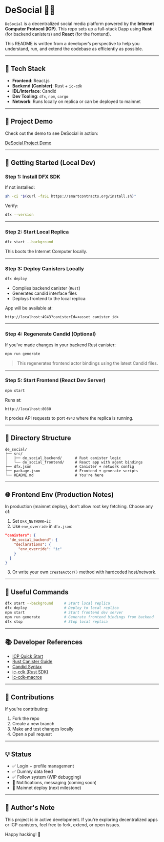 # DeSocial 🧑‍💻

`DeSocial` is a decentralized social media platform powered by the **Internet Computer Protocol (ICP)**. This repo sets up a full-stack Dapp using **Rust** (for backend canisters) and **React** (for the frontend).

This README is written from a developer’s perspective to help you understand, run, and extend the codebase as efficiently as possible.

---

## 🧱 Tech Stack

- **Frontend**: React.js
- **Backend (Canister)**: Rust + `ic-cdk`
- **IDL/Interface**: Candid
- **Dev Tooling**: `dfx`, `npm`, `cargo`
- **Network**: Runs locally on replica or can be deployed to mainnet

---

## 🎥 Project Demo

Check out the demo to see DeSocial in action:

[DeSocial Project Demo](https://youtu.be/ESqycgZwEE0)

---
## 🚀 Getting Started (Local Dev)

### Step 1: Install DFX SDK

If not installed:

```bash
sh -ci "$(curl -fsSL https://smartcontracts.org/install.sh)"
```

Verify:

```bash
dfx --version
```

---

### Step 2: Start Local Replica

```bash
dfx start --background
```

This boots the Internet Computer locally.

---

### Step 3: Deploy Canisters Locally

```bash
dfx deploy
```

- Compiles backend canister (`Rust`)
- Generates candid interface files
- Deploys frontend to the local replica

App will be available at:

```
http://localhost:4943?canisterId=<asset_canister_id>
```

---

### Step 4: Regenerate Candid (Optional)

If you’ve made changes in your backend Rust canister:

```bash
npm run generate
```

> This regenerates frontend actor bindings using the latest Candid files.

---

### Step 5: Start Frontend (React Dev Server)

```bash
npm start
```

Runs at:

```
http://localhost:8080
```

It proxies API requests to port `4943` where the replica is running.

---

## 📁 Directory Structure

```
de_social/
├── src/
│   ├── de_social_backend/      # Rust canister logic
│   └── de_social_frontend/     # React app with agent bindings
├── dfx.json                    # Canister + network config
├── package.json                # Frontend + generate scripts
└── README.md                   # You're here
```

---

## 🌐 Frontend Env (Production Notes)

In production (mainnet deploy), don’t allow root key fetching. Choose any of:

1. Set `DFX_NETWORK=ic`
2. Use `env_override` in `dfx.json`:

```json
"canisters": {
  "de_social_backend": {
    "declarations": {
      "env_override": "ic"
    }
  }
}
```

3. Or write your own `createActor()` method with hardcoded host/network.

---

## 🧪 Useful Commands

```bash
dfx start --background     # Start local replica
dfx deploy                 # Deploy to local replica
npm start                  # Start frontend dev server
npm run generate           # Generate frontend bindings from backend
dfx stop                   # Stop local replica
```

---

## 📚 Developer References

- [ICP Quick Start](https://internetcomputer.org/docs/current/developer-docs/setup/deploy-locally)
- [Rust Canister Guide](https://internetcomputer.org/docs/current/developer-docs/backend/rust/)
- [Candid Syntax](https://internetcomputer.org/docs/current/developer-docs/backend/candid/)
- [ic-cdk (Rust SDK)](https://docs.rs/ic-cdk)
- [ic-cdk-macros](https://docs.rs/ic-cdk-macros)

---

## 🤝 Contributions

If you're contributing:

1. Fork the repo
2. Create a new branch
3. Make and test changes locally
4. Open a pull request

---

## 💡 Status

- ✅ Login + profile management
- ✅ Dummy data feed
- ✅ Follow system (WIP debugging)
- 🔲 Notifications, messaging (coming soon)
- 🔲 Mainnet deploy (next milestone)

---

## 🙌 Author's Note

This project is in active development. If you're exploring decentralized apps or ICP canisters, feel free to fork, extend, or open issues.

Happy hacking! 🚀
